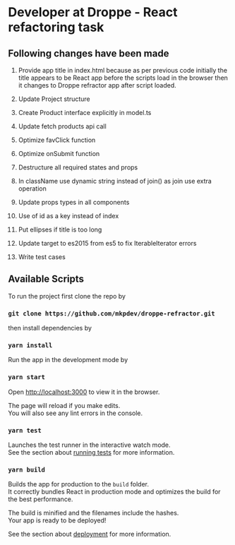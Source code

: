 # Developer at Droppe - React refactoring task

## Following changes have been made

1. Provide app title in index.html because as per previous code initially the title appears to be React app before the scripts load in the browser then it changes to Droppe refractor app after script loaded.

2. Update Project structure 

3. Create Product interface explicitly in model.ts

4. Update fetch products api call

5. Optimize favClick function

6. Optimize onSubmit function

7. Destructure all required states and props

8. In className use dynamic string instead of join() as join use extra operation

9. Update props types in all components

10. Use of id as a key instead of index

11. Put ellipses if title is too long

12. Update target to es2015 from es5 to fix IterableIterator errors

13. Write test cases

## Available Scripts

To run the project first clone the repo by 

### `git clone https://github.com/mkpdev/droppe-refractor.git`

then install dependencies by 

### `yarn install`

Run the app in the development mode by 

### `yarn start`

Open [http://localhost:3000](http://localhost:3000) to view it in the browser.

The page will reload if you make edits.<br />
You will also see any lint errors in the console.

### `yarn test`

Launches the test runner in the interactive watch mode.<br />
See the section about [running tests](https://facebook.github.io/create-react-app/docs/running-tests) for more information.

### `yarn build`

Builds the app for production to the `build` folder.<br />
It correctly bundles React in production mode and optimizes the build for the best performance.

The build is minified and the filenames include the hashes.<br />
Your app is ready to be deployed!

See the section about [deployment](https://facebook.github.io/create-react-app/docs/deployment) for more information.
